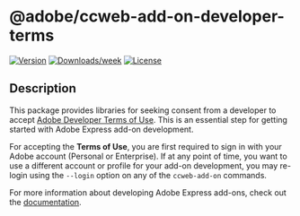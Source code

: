 # @adobe/ccweb-add-on-developer-terms

[![Version](https://img.shields.io/npm/v/@adobe/ccweb-add-on-developer-terms.svg)](https://npmjs.org/package/@adobe/ccweb-add-on-developer-terms)
[![Downloads/week](https://img.shields.io/npm/dw/@adobe/ccweb-add-on-developer-terms.svg)](https://npmjs.org/package/@adobe/ccweb-add-on-developer-terms)
[![License](https://img.shields.io/badge/License-MIT-blue.svg)](https://opensource.org/license/mit)

## Description

This package provides libraries for seeking consent from a developer to accept [Adobe Developer Terms of Use](https://www.adobe.com/go/developer-terms). This is an essential step for getting started with Adobe Express add-on development.

For accepting the **Terms of Use**, you are first required to sign in with your Adobe account (Personal or Enterprise). If at any point of time, you want to use a different account or profile for your add-on development, you may re-login using the `--login` option on any of the `ccweb-add-on` commands.

For more information about developing Adobe Express add-ons, check out the [documentation](https://developer.adobe.com/express/add-ons/).
